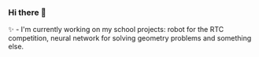 ### Hi there 👋
:sparkles: - I'm currently working on my school projects: robot for the RTC competition, neural network for solving geometry problems and something else.

<!--- 🌱 I’m currently learning ...
- 👯 I’m looking to collaborate on ...
- 🤔 I’m looking for help with ...
- 💬 Ask me about ...
- 📫 How to reach me: ...
- 😄 Pronouns: ...
- ⚡ Fun fact: ...
-->

